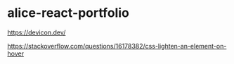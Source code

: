 # alice-react-portfolio




https://devicon.dev/

https://stackoverflow.com/questions/16178382/css-lighten-an-element-on-hover

